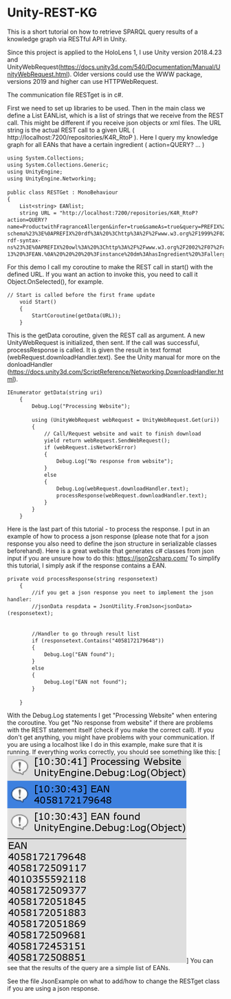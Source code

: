 # Unity-REST-KG
This is a short tutorial on how to retrieve SPARQL query results of a knowledge graph via RESTful API in Unity.

Since this project is applied to the HoloLens 1, I use Unity version 2018.4.23 and UnityWebRequest(https://docs.unity3d.com/540/Documentation/Manual/UnityWebRequest.html).
Older versions could use the WWW package, versions 2019 and higher can use HTTPWebRequest.

The communication file RESTget is in c#.

First we need to set up libraries to be used. Then in the main class we define a List<string> EANList, which is a list of strings that we receive from the REST call. This might be different if you receive json objects or xml files.
The URL string is the actual REST call to a given URL ( http://localhost:7200/repositories/K4R_RtoP ). Here I query my knowledge graph for all EANs that have a certain ingredient ( action=QUERY? ... )

```
using System.Collections;
using System.Collections.Generic;
using UnityEngine;
using UnityEngine.Networking;

public class RESTGet : MonoBehaviour
{
    List<string> EANlist;
    string URL = "http://localhost:7200/repositories/K4R_RtoP?action=QUERY?name=ProductwithFragranceAllergen&infer=true&sameAs=true&query=PREFIX%20rdfs%3A%20%3Chttp%3A%2F%2Fwww.w3.org%2F2000%2F01%2Frdf-schema%23%3E%0APREFIX%20rdf%3A%20%3Chttp%3A%2F%2Fwww.w3.org%2F1999%2F02%2F22-rdf-syntax-ns%23%3E%0APREFIX%20owl%3A%20%3Chttp%3A%2F%2Fwww.w3.org%2F2002%2F07%2Fowl%23%3E%0Aprefix%20pp%3A%20%3Chttp%3A%2F%2Fknowrob.org%2Fkb%2FProductPoses.owl%23%3E%0Aprefix%20dm%3A%20%3Chttp%3A%2F%2Fknowrob.org%2Fkb%2Fdmproducts.owl%23%3E%0Aprefix%20gr%3A%20%3Chttp%3A%2F%2Fpurl.org%2Fgoodrelations%2Fv1%23%3E%0A%0Aselect%20distinct%20%3FEAN%20%7B%20%0A%20%20%20%20%3Finstance%20gr%3AhasEAN_UCC-13%20%3FEAN.%0A%20%20%20%20%3Finstance%20dm%3AhasIngredient%20%3Fallergen.%0A%20%20%20%20%3Fallergen%20rdf%3Atype%20dm%3AFragrance.%0A%7D%20%0A";

```

For this demo I call my coroutine to make the REST call in start() with the defined URL. If you want an action to invoke this, you need to call it Object.OnSelected(), for example. 
```
// Start is called before the first frame update
    void Start()
    {
        StartCoroutine(getData(URL));
    }
```

This is the getData coroutine, given the REST call as argument. A new UnityWebRequest is initialized, then sent. If the call was successful, processResponse is called. It is given the result in text format (webRequest.downloadHandler.text). See the Unity manual for more on the donloadHandler (https://docs.unity3d.com/ScriptReference/Networking.DownloadHandler.html).
```
IEnumerator getData(string uri)
    {
        Debug.Log("Processing Website");

        using (UnityWebRequest webRequest = UnityWebRequest.Get(uri))
        {
            // Call/Request website and wait to finish download
            yield return webRequest.SendWebRequest();
            if (webRequest.isNetworkError)
            {
                Debug.Log("No response from website");
            }
            else
            {
                Debug.Log(webRequest.downloadHandler.text);
                processResponse(webRequest.downloadHandler.text);
            }
        }
    }
```

Here is the last part of this tutorial - to process the response. I put in an example of how to process a json response (please note that for a json response you also need to define the json structure in serializable classes beforehand). Here is a great website that generates c# classes from json input if you are unsure how to do this: https://json2csharp.com/
To simplify this tutorial, I simply ask if the response contains a EAN.
```
private void processResponse(string responsetext)
    {
        //if you get a json response you neet to implement the json handler: 
        //jsonData respdata = JsonUtility.FromJson<jsonData>(responsetext);
        

        //Handler to go through result list
        if (responsetext.Contains("4058172179648"))
        {
            Debug.Log("EAN found");
        }
        else
        {
            Debug.Log("EAN not found");
        }
       
    }
```

With the Debug.Log statements I get "Processing Website" when entering the coroutine. You get "No response from website" if there are problems with the REST statement itself (check if you make the correct call). If you don't get anything, you might have problems with your communication.
If you are using a localhost like I do in this example, make sure that it is running.
If everything works correctly, you should see something like this:
[![](DebugLogresponse.png)]
You can see that the results of the query are a simple list of EANs.


See the file JsonExample on what to add/how to change the RESTget class if you are using a json response.
